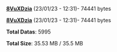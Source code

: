 [**8VuXDzia**](/data/8VuXDzia.txt) (23/01/23 - 12:31)- 74441 bytes

[**8VuXDzia**](/data/8VuXDzia.txt) (23/01/23 - 12:31)- 74441 bytes

**Total Datas**: 5995

**Total Size**: 35.53 MB / 35.5 MB